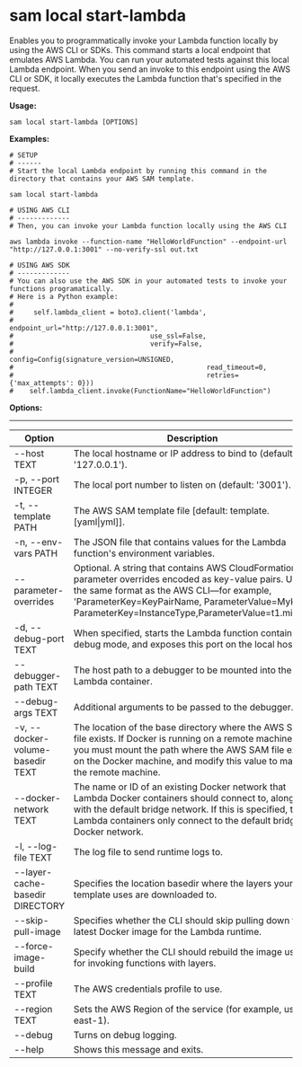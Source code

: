 # sam local start\-lambda<a name="sam-cli-command-reference-sam-local-start-lambda"></a>

Enables you to programmatically invoke your Lambda function locally by using the AWS CLI or SDKs\. This command starts a local endpoint that emulates AWS Lambda\. You can run your automated tests against this local Lambda endpoint\. When you send an invoke to this endpoint using the AWS CLI or SDK, it locally executes the Lambda function that's specified in the request\.

**Usage:**

```
sam local start-lambda [OPTIONS]
```

**Examples:**

```
# SETUP
# ------
# Start the local Lambda endpoint by running this command in the directory that contains your AWS SAM template.

sam local start-lambda

# USING AWS CLI
# -------------
# Then, you can invoke your Lambda function locally using the AWS CLI

aws lambda invoke --function-name "HelloWorldFunction" --endpoint-url "http://127.0.0.1:3001" --no-verify-ssl out.txt

# USING AWS SDK
# -------------
# You can also use the AWS SDK in your automated tests to invoke your functions programatically.
# Here is a Python example:
#
#     self.lambda_client = boto3.client('lambda',
#                                  endpoint_url="http://127.0.0.1:3001",
#                                  use_ssl=False,
#                                  verify=False,
#                                  config=Config(signature_version=UNSIGNED,
#                                                read_timeout=0,
#                                                retries={'max_attempts': 0}))
#    self.lambda_client.invoke(FunctionName="HelloWorldFunction")
```

**Options:**


****  

| Option | Description | 
| --- | --- | 
| \-\-host TEXT | The local hostname or IP address to bind to \(default: '127\.0\.0\.1'\)\. | 
| \-p, \-\-port INTEGER | The local port number to listen on \(default: '3001'\)\. | 
| \-t, \-\-template PATH | The AWS SAM template file \[default: template\.\[yaml\|yml\]\]\. | 
| \-n, \-\-env\-vars PATH | The JSON file that contains values for the Lambda function's environment variables\. | 
| \-\-parameter\-overrides | Optional\. A string that contains AWS CloudFormation parameter overrides encoded as key\-value pairs\. Use the same format as the AWS CLI—for example, 'ParameterKey=KeyPairName, ParameterValue=MyKey ParameterKey=InstanceType,ParameterValue=t1\.micro'\. | 
| \-d, \-\-debug\-port TEXT | When specified, starts the Lambda function container in debug mode, and exposes this port on the local host\. | 
| \-\-debugger\-path TEXT | The host path to a debugger to be mounted into the Lambda container\. | 
| \-\-debug\-args TEXT | Additional arguments to be passed to the debugger\. | 
| \-v, \-\-docker\-volume\-basedir TEXT | The location of the base directory where the AWS SAM file exists\. If Docker is running on a remote machine, you must mount the path where the AWS SAM file exists on the Docker machine, and modify this value to match the remote machine\. | 
| \-\-docker\-network TEXT | The name or ID of an existing Docker network that Lambda Docker containers should connect to, along with the default bridge network\. If this is specified, the Lambda containers only connect to the default bridge Docker network\. | 
| \-l, \-\-log\-file TEXT | The log file to send runtime logs to\. | 
| \-\-layer\-cache\-basedir DIRECTORY | Specifies the location basedir where the layers your template uses are downloaded to\. | 
| \-\-skip\-pull\-image | Specifies whether the CLI should skip pulling down the latest Docker image for the Lambda runtime\. | 
| \-\-force\-image\-build | Specify whether the CLI should rebuild the image used for invoking functions with layers\. | 
| \-\-profile TEXT | The AWS credentials profile to use\. | 
| \-\-region TEXT | Sets the AWS Region of the service \(for example, us\-east\-1\)\. | 
| \-\-debug | Turns on debug logging\. | 
| \-\-help | Shows this message and exits\. | 